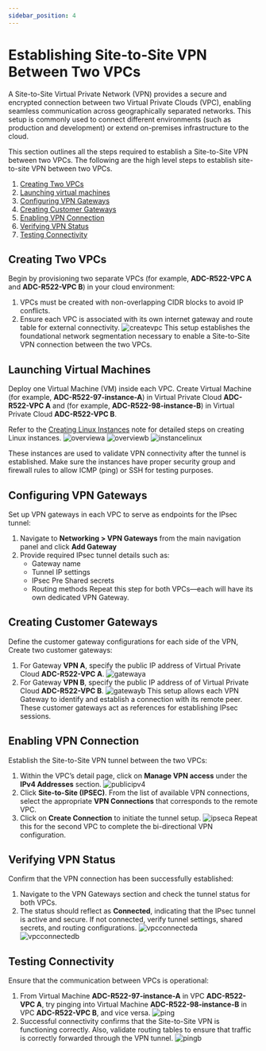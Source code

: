 ```yaml
---
sidebar_position: 4
---
```

# Establishing Site-to-Site VPN Between Two VPCs

A Site-to-Site Virtual Private Network (VPN) provides a secure and encrypted connection between two Virtual Private Clouds (VPC), enabling seamless communication across geographically separated networks. This setup is commonly used to connect different environments (such as production and development) or extend on-premises infrastructure to the cloud.

This section outlines all the steps required to establish a Site-to-Site VPN between two VPCs. The following are the high level steps to establish site-to-site VPN between two VPCs.

1.  [Creating Two VPCs](#creating-two-vpcs)
2. [Launching virtual machines](#launching-virtual-machines)
3. [Configuring VPN Gateways](#configuring-vpn-gateways)
4. [Creating Customer Gateways](#creating-customer-gateways)
5. [Enabling VPN Connection](#enabling-vpn-connection)
6. [Verifying VPN Status](#verifying-vpn-status)
7. [Testing Connectivity](#testing-connectivity)
## Creating Two VPCs

Begin by provisioning two separate VPCs (for example, **ADC-R522-VPC A** and **ADC-R522-VPC B**) in your cloud environment:
1. VPCs must be created with non-overlapping CIDR blocks to avoid IP conflicts.
2. Ensure each VPC is associated with its own internet gateway and route table for external connectivity.
![createvpc](img/createvpc.png) 
This setup establishes the foundational network segmentation necessary to enable a Site-to-Site VPN connection between the two VPCs.
## Launching Virtual Machines

Deploy one Virtual Machine (VM) inside each VPC. Create Virtual Machine (for example, **ADC-R522-97-instance-A**) in Virtual Private Cloud **ADC-R522-VPC A** and (for example, **ADC-R522-98-instance-B**) in Virtual Private Cloud  **ADC-R522-VPC B**.

Refer to the [Creating Linux Instances](/docs/Subscribers/Compute/LinuxInstances/CreatingLinuxInstances) note for detailed steps on creating Linux instances. 
![overviewa](img/overviewa.png)
![overviewb](img/overviewb.png)
![instancelinux](img/instancelinux.png)

These instances are used to validate VPN connectivity after the tunnel is established. Make sure the instances have proper security group and firewall rules to allow ICMP (ping) or SSH for testing purposes.
## Configuring VPN Gateways

Set up VPN gateways in each VPC to serve as endpoints for the IPsec tunnel:
1. Navigate to **Networking > VPN Gateways** from the main navigation panel and click **Add Gateway**
2. Provide required IPsec tunnel details such as: 
   - Gateway name
   - Tunnel IP settings
   - IPsec Pre Shared secrets
   - Routing methods
Repeat this step for both VPCs—each will have its own dedicated VPN Gateway.
## Creating Customer Gateways

Define the customer gateway configurations for each side of the VPN, Create two customer gateways:
1. For Gateway **VPN A**, specify the public IP address of Virtual Private Cloud **ADC-R522-VPC A**.
![gatewaya](img/gatewaya.png)
2. For Gateway **VPN B**, specify the public IP address of of Virtual Private Cloud **ADC-R522-VPC B**.
![gatewayb](img/gatewayb.png)
This setup allows each VPN Gateway to identify and establish a connection with its remote peer. These customer gateways act as references for establishing IPsec sessions.
## Enabling VPN Connection

Establish the Site-to-Site VPN tunnel between the two VPCs:
1. Within the VPC’s detail page, click on **Manage VPN access** under the **IPv4 Addresses** section.
![publicipv4](img/publicipv4.png)
2. Click **Site-to-Site (IPSEC)**. From the list of available VPN connections, select the appropriate **VPN Connections** that corresponds to the remote VPC.
3. Click on **Create Connection** to initiate the tunnel setup.
![ipseca](img/ipseca.png)
Repeat this for the second VPC to complete the bi-directional VPN configuration.
## Verifying VPN Status

Confirm that the VPN connection has been successfully established:
1. Navigate to the VPN Gateways section and check the tunnel status for both VPCs.
2. The status should reflect as **Connected**, indicating that the IPsec tunnel is active and secure. If not connected, verify tunnel settings, shared secrets, and routing configurations.
![vpcconnecteda](img/vpcconnecteda.png)
![vpcconnectedb](img/vpcconnectedb.png)
## Testing Connectivity

Ensure that the communication between VPCs is operational:
1. From Virtual Machine **ADC-R522-97-instance-A** in VPC **ADC-R522-VPC A**, try pinging into Virtual Machine **ADC-R522-98-instance-B** in VPC **ADC-R522-VPC B**, and vice versa.
![ping](img/ping.png)
2. Successful connectivity confirms that the Site-to-Site VPN is functioning correctly. Also, validate routing tables to ensure that traffic is correctly forwarded through the VPN tunnel.
![pingb](img/pingb.png)